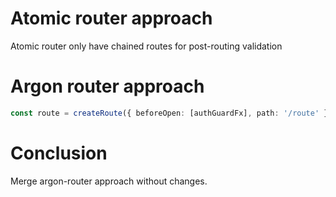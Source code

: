 # Atomic router approach

Atomic router only have chained routes for post-routing validation

# Argon router approach

```ts
const route = createRoute({ beforeOpen: [authGuardFx], path: '/route' });
```

# Conclusion

Merge argon-router approach without changes.